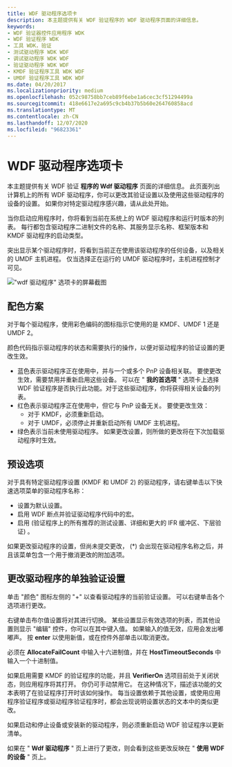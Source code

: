 ```yaml
---
title: WDF 驱动程序选项卡
description: 本主题提供有关 WDF 验证程序的 WDF 驱动程序页面的详细信息。
keywords:
- WDF 验证器控件应用程序 WDK
- WDF 验证程序 WDK
- 工具 WDK，验证
- 测试驱动程序 WDK WDF
- 调试驱动程序 WDK WDF
- 验证驱动程序 WDK WDF
- KMDF 验证程序工具 WDK WDF
- UMDF 验证程序工具 WDK WDF
ms.date: 04/20/2017
ms.localizationpriority: medium
ms.openlocfilehash: 052c98758bb7ceb89f6ebe1a6cec3cf51294499a
ms.sourcegitcommit: 418e6617e2a695c9cb4b37b5b60e264760858acd
ms.translationtype: MT
ms.contentlocale: zh-CN
ms.lasthandoff: 12/07/2020
ms.locfileid: "96823361"
---
```

# <a name="wdf-drivers-tab"></a>WDF 驱动程序选项卡


本主题提供有关 WDF 验证 **程序的 Wdf 驱动程序** 页面的详细信息。 此页面列出计算机上的所有 WDF 驱动程序，你可以更改其验证设置以及使用这些驱动程序的设备的设置。 如果你对特定驱动程序感兴趣，请从此处开始。

当你启动应用程序时，你将看到当前在系统上的 WDF 驱动程序和运行时版本的列表。 每行都包含驱动程序二进制文件的名称、其服务显示名称、框架版本和 KMDF 驱动程序的启动类型。

突出显示某个驱动程序时，将看到当前正在使用该驱动程序的任何设备，以及相关的 UMDF 主机进程。 仅当选择正在运行的 UMDF 驱动程序时，主机进程控制才可见。

!["wdf 驱动程序" 选项卡的屏幕截图](images/wdfverifier-tab1.png)

## <a name="span-idcolor_schemespanspan-idcolor_schemespanspan-idcolor_schemespancolor-scheme"></a><span id="Color_Scheme"></span><span id="color_scheme"></span><span id="COLOR_SCHEME"></span>配色方案


对于每个驱动程序，使用彩色编码的图标指示它使用的是 KMDF、UMDF 1 还是 UMDF 2。

颜色代码指示驱动程序的状态和需要执行的操作，以便对驱动程序的验证设置的更改生效。

-   蓝色表示驱动程序正在使用中，并与一个或多个 PnP 设备相关联。 要使更改生效，需要禁用并重新启用这些设备。 可以在 " **我的首选项** " 选项卡上选择 WDF 验证程序是否执行此功能。对于这些驱动程序，你将获得相关设备的列表。
-   红色表示驱动程序正在使用中，但它与 PnP 设备无关。 要使更改生效：
    -   对于 KMDF，必须重新启动。
    -   对于 UMDF，必须停止并重新启动所有 UMDF 主机进程。
-   绿色表示当前未使用驱动程序。 如果更改设置，则所做的更改将在下次加载驱动程序时生效。

## <a name="span-idpreset_optionsspanspan-idpreset_optionsspanspan-idpreset_optionsspanpreset-options"></a><span id="Preset_Options"></span><span id="preset_options"></span><span id="PRESET_OPTIONS"></span>预设选项


对于具有特定驱动程序设置 (KMDF 和 UMDF 2) 的驱动程序，请右键单击以下快速选项菜单的驱动程序名称：

-   设置为默认设置。
-   启用 WDF 断点并验证驱动程序代码中的宏。
-   启用 (验证程序上的所有推荐的测试设置、详细和更大的 IFR 缓冲区、下层验证) 。

如果更改驱动程序的设置，但尚未提交更改， (\*) 会出现在驱动程序名称之后，并且该菜单包含一个用于撤消更改的附加选项。

## <a name="span-idchanging_individual_verification_settings_for_a_driverspanspan-idchanging_individual_verification_settings_for_a_driverspanspan-idchanging_individual_verification_settings_for_a_driverspanchanging-individual-verification-settings-for-a-driver"></a><span id="Changing_Individual_Verification_Settings_for_a_Driver"></span><span id="changing_individual_verification_settings_for_a_driver"></span><span id="CHANGING_INDIVIDUAL_VERIFICATION_SETTINGS_FOR_A_DRIVER"></span>更改驱动程序的单独验证设置


单击 "颜色" 图标左侧的 "+" 以查看驱动程序的当前验证设置。 可以右键单击各个选项进行更改。

右键单击布尔值设置将对其进行切换。 某些设置显示有效选项的列表，而其他设置则显示 "编辑" 控件，你可以在其中键入值。 如果输入的值无效，应用会发出嘟嘟声。 按 **enter** 以使用新值，或在控件外部单击以取消更改。

必须在 **AllocateFailCount** 中输入十六进制值，并在 **HostTimeoutSeconds** 中输入一个十进制值。

如果启用需要 KMDF 的验证程序的功能，并且 **VerifierOn** 选项目前处于关闭状态，则应用程序将其打开。 你仍可手动禁用它。 在这种情况下，描述该功能的文本表明了在验证程序打开时该如何操作。 每当设置依赖于其他设置，或使用应用程序验证程序或驱动程序验证程序时，都会出现说明设置状态的文本中的类似更改。

如果启动和停止设备或安装新的驱动程序，则必须重新启动 WDF 验证程序以更新清单。

如果在 " **Wdf 驱动程序** " 页上进行了更改，则会看到这些更改反映在 " **使用 WDF 的设备** " 页上。

 

 





